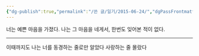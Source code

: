 ```yaml
---
{"dg-publish":true,"permalink":"/쓴 글/일기/2015-06-24/","dgPassFrontmatter":true}
---
```


너는 예쁜 마음을 가졌다.
나는 그 마음을 네게서, 한번도 잊어본 적이 없다.

---

이때까지도 나는 너를 동경하는 줄로만 알았다
사랑하는 줄 몰랐다
